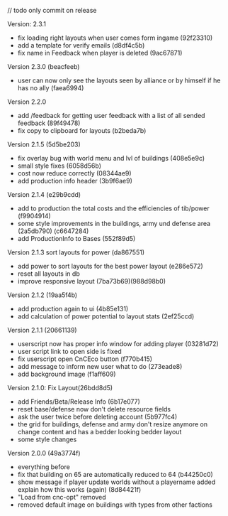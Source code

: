 // todo only commit on release

Version: 2.3.1
- fix loading right layouts when user comes form ingame (92f23310)
- add a template for verify emails (d8df4c5b)
- fix name in Feedback when player is deleted (9ac67871)

Version 2.3.0 (beacfeeb)
- user can now only see the layouts seen by alliance or by himself if he has no ally (faea6994)

Version 2.2.0
- add /feedback for getting user feedback with a list of all sended feedback (89f49478)
- fix copy to clipboard for layouts (b2beda7b)

Version 2.1.5 (5d5be203)
- fix overlay bug with world menu and lvl of buildings (408e5e9c)
- small style fixes (6058d56b)
- cost now reduce correctly (08344ae9)
- add production info header (3b9f6ae9)

Version 2.1.4 (e29b9cdd)
- add to production the total costs and the efficiencies of tib/power  (f9904914)
- some style improvements in the buildings, army und defense area (2a5db790) (c6647284)
- add ProductionInfo to Bases (552f89d5)

Version 2.1.3 sort layouts for power (da867551)
- add power to sort layouts for the best power layout (e286e572)
- reset all layouts in db 
- improve responsive layout (7ba73b69)(988d98b0)

Version 2.1.2 (19aa5f4b)
- add production again to ui (4b85e131)
- add calculation of power potential to layout stats (2ef25ccd)

Version 2.1.1 (20661139)
- userscript now has proper info window for adding player (03281d72)
- user script link to open side is fixed
- fix userscript open CnCEco button (f770b415)
- add message to inform new user what to do (273eade8)
- add background image (f1aff609)

Version 2.1.0: Fix Layout(26bdd8d5) 
- add Friends/Beta/Release Info (6b17e077)
- reset base/defense now don't delete resource fields 
- ask the user twice before deleting account (5b977fc4)
- the grid for buildings, defense and army don't resize anymore on change content and has a bedder looking
bedder layout 
- some style changes

Version 2.0.0 (49a3774f)
- everything before
- fix that building on 65 are automatically reduced to 64 (b44250c0)
- show message if player update worlds without a playername added explain how this works (again) (8d84421f)
- "Load from cnc-opt" removed
- removed default image on buildings with types from other factions


